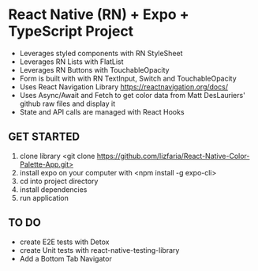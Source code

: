 # React Native (RN) + Expo + TypeScript Project 
- Leverages styled components with RN StyleSheet 
- Leverages RN Lists with FlatList
- Leverages RN Buttons with TouchableOpacity
- Form is built with with RN TextInput, Switch and TouchableOpacity
- Uses React Navigation Library https://reactnavigation.org/docs/ 
- Uses Async/Await and Fetch to get color data from Matt DesLauriers' github raw files and display it 
- State and API calls are managed with React Hooks

## GET STARTED  
1. clone library <git clone https://github.com/lizfaria/React-Native-Color-Palette-App.git>
2. install expo on your computer with <npm install -g expo-cli>
3. cd into project directory
4. install dependencies <npm i>
5. run application <npm start>

## TO DO
- create E2E tests with Detox
- create Unit tests with react-native-testing-library
- Add a Bottom Tab Navigator 